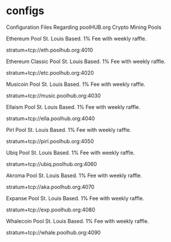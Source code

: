 # configs
Configuration Files Regarding poolHUB.org Crypto Mining Pools

Ethereum Pool St. Louis Based. 1% Fee with weekly raffle.

stratum+tcp://eth.poolhub.org:4010

Ethereum Classic Pool St. Louis Based. 1% Fee with weekly raffle.

stratum+tcp://etc.poolhub.org:4020

Musicoin Pool St. Louis Based. 1% Fee with weekly raffle.

stratum+tcp://music.poolhub.org:4030

Ellaism Pool St. Louis Based. 1% Fee with weekly raffle.

stratum+tcp://ella.poolhub.org:4040

Pirl Pool St. Louis Based. 1% Fee with weekly raffle.

stratum+tcp://pirl.poolhub.org:4050

Ubiq Pool St. Louis Based. 1% Fee with weekly raffle.

stratum+tcp://ubiq.poolhub.org:4060

Akroma Pool St. Louis Based. 1% Fee with weekly raffle.

stratum+tcp://aka.poolhub.org:4070

Expanse Pool St. Louis Based. 1% Fee with weekly raffle.

stratum+tcp://exp.poolhub.org:4080

Whalecoin Pool St. Louis Based. 1% Fee with weekly raffle.

stratum+tcp://whale.poolhub.org:4090


